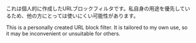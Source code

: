 これは個人的に作成したURLブロックフィルタです。私自身の用途を優先しているため、他の方にとっては使いにくい可能性があります。

This is a personally created URL block filter. It is tailored to my own use, so it may be inconvenient or unsuitable for others.
